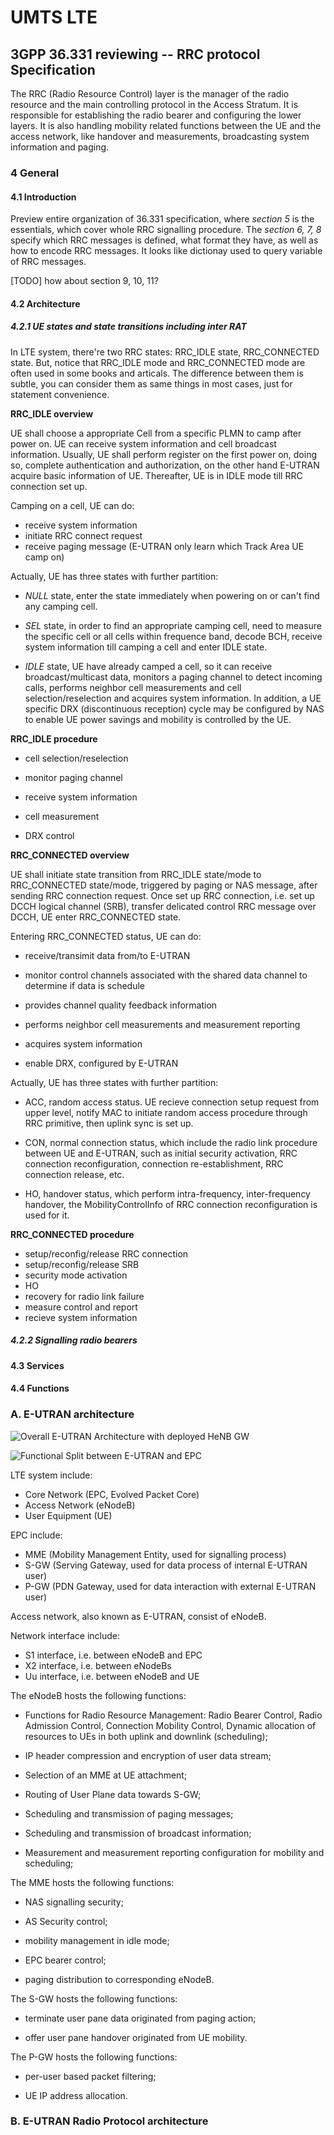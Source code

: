 
UMTS LTE
========


3GPP 36.331 reviewing -- RRC protocol Specification
---------------------------------------------------

The RRC (Radio Resource Control) layer is the manager of the radio resource
and the main controlling protocol in the Access Stratum. It is responsible for
establishing the radio bearer and configuring the lower layers.  It is also
handling mobility related functions between the UE and the access network,
like handover and measurements, broadcasting system information and paging.


### 4 General



#### 4.1 Introduction

Preview entire organization of 36.331 specification, where *section 5* is the
essentials, which cover whole RRC signalling procedure. The *section 6, 7, 8*
specify which RRC messages is defined, what format they have, as well as how
to encode RRC messages.  It looks like dictionay used to query variable of RRC
messages.

[TODO] how about section 9, 10, 11?


#### 4.2 Architecture



##### 4.2.1 UE states and state transitions including inter RAT

In LTE system, there're two RRC states: RRC_IDLE state, RRC_CONNECTED state.
But, notice that RRC_IDLE mode and RRC_CONNECTED mode are often used in some
books and articals. The difference between them is subtle, you can consider
them as same things in most cases, just for statement convenience.

**RRC_IDLE overview**

UE shall choose a appropriate Cell from a specific PLMN to camp after power
on. UE can receive system information and cell broadcast information. Usually,
UE shall perform register on the first power on, doing so, complete
authentication and authorization, on the other hand E-UTRAN acquire basic
information of UE. Thereafter, UE is in IDLE mode till RRC connection set up.

Camping on a cell, UE can do:

*   receive system information
*   initiate RRC connect request
*   receive paging message (E-UTRAN only learn which Track Area UE camp on)

Actually, UE has three states with further partition:

*   *NULL* state, enter the state immediately when powering on or can't
    find any camping cell.

*   *SEL* state, in order to find an appropriate camping cell, need to measure
    the specific cell or all cells within frequence band, decode BCH, receive
    system information till camping a cell and enter IDLE state.

*   *IDLE* state, UE have already camped a cell, so it can receive
    broadcast/multicast data, monitors a paging channel to detect incoming
    calls, performs neighbor cell measurements and cell selection/reselection
    and acquires system information. In addition, a UE specific DRX
    (discontinuous reception) cycle may be configured by NAS to enable UE
    power savings and mobility is controlled by the UE.


**RRC_IDLE procedure**

*   cell selection/reselection

*   monitor paging channel

*   receive system information

*   cell measurement

*   DRX control



**RRC_CONNECTED overview**

UE shall initiate state transition from RRC_IDLE state/mode to RRC_CONNECTED
state/mode, triggered by paging or NAS message, after sending RRC connection
request. Once set up RRC connection, i.e. set up DCCH logical channel (SRB),
transfer delicated control RRC message over DCCH, UE enter RRC_CONNECTED
state.

Entering RRC_CONNECTED status, UE can do:

*   receive/transimit data from/to E-UTRAN

*   monitor control channels associated with the shared data channel to
    determine if data is schedule

*   provides channel quality feedback information

*   performs neighbor cell measurements and measurement reporting

*   acquires system information

*   enable DRX, configured by E-UTRAN


Actually, UE has three states with further partition:

*   ACC, random access status. UE recieve connection setup request from
    upper level, notify MAC to initiate random access procedure through
    RRC primitive, then uplink sync is set up.

*   CON, normal connection status, which include the radio link procedure
    between UE and E-UTRAN, such as initial security activation, RRC
    connection reconfiguration, connection re-establishment, RRC connection
    release, etc.

*   HO, handover status, which perform intra-frequency, inter-frequency
    handover, the MobilityControlInfo of RRC connection reconfiguration is
    used for it.

**RRC_CONNECTED procedure**

*   setup/reconfig/release RRC connection
*   setup/reconfig/release SRB
*   security mode activation
*   HO
*   recovery for radio link failure
*   measure control and report
*   recieve system information



##### 4.2.2 Signalling radio bearers















#### 4.3 Services



#### 4.4 Functions




### A. E-UTRAN architecture

![Overall E-UTRAN Architecture with deployed HeNB GW](https://github.com/stevenl/Memo-For-Me/raw/master/img/e-utran_arch.png)

![Functional Split between E-UTRAN and EPC](https://github.com/stevenl/Memo-For-Me/raw/master/img/e-utran_epc.png)


LTE system include:

*   Core Network (EPC, Evolved Packet Core)
*   Access Network (eNodeB)
*   User Equipment (UE)


EPC include:

*   MME (Mobility Management Entity, used for signalling process)
*   S-GW (Serving Gateway, used for data process of internal E-UTRAN user)
*   P-GW (PDN Gateway, used for data interaction with external E-UTRAN user)


Access network, also known as E-UTRAN, consist of eNodeB.


Network interface include:

*   S1 interface, i.e. between eNodeB and EPC
*   X2 interface, i.e. between eNodeBs
*   Uu interface, i.e. between eNodeB and UE


The eNodeB hosts the following functions:

*   Functions for Radio Resource Management: Radio Bearer Control, Radio
    Admission Control, Connection Mobility Control, Dynamic allocation of
    resources to UEs in both uplink and downlink (scheduling);

*   IP header compression and encryption of user data stream;

*   Selection of an MME at UE attachment;

*   Routing of User Plane data towards S-GW;

*   Scheduling and transmission of paging messages;

*   Scheduling and transmission of broadcast information;

*   Measurement and measurement reporting configuration for mobility and
    scheduling;


The MME hosts the following functions:

*   NAS signalling security;

*   AS Security control;

*   mobility management in idle mode;

*   EPC bearer control;

*   paging distribution to corresponding eNodeB.


The S-GW hosts the following functions:

*   terminate user pane data originated from paging action;

*   offer user pane handover originated from UE mobility.


The P-GW hosts the following functions:

*   per-user based packet filtering;

*   UE IP address allocation.










### B. E-UTRAN Radio Protocol architecture






